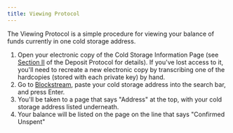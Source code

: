 ```yaml
---
title: Viewing Protocol
---
```


The Viewing Protocol is a simple procedure for viewing your balance of funds
currently in one cold storage address.

1. Open your electronic copy of the
<span class="warning">Cold Storage Information Page</span> (see [Section II](/docs/deposit/transfer-to-paper/) of the Deposit Protocol for details). If you've lost access to it, you'll need to recreate a new
electronic copy by transcribing one of the hardcopies (stored with each private
key) by hand.
2. Go to [Blockstream](https://blockstream.info/), paste your
<span class="warning">cold storage address</span> into the search bar, and
press Enter.
3. You'll be taken to a page that says "Address" at the top, with your
<span class="warning">cold storage address</span> listed underneath.
4. Your balance will be listed on the page on the line that says "Confirmed Unspent"
